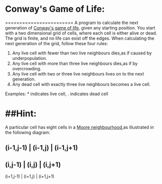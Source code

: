 # Conway's Game of Life:
========================
A program to calculate the next generation of [Conway's game of life](http://en.wikipedia.org/wiki/Conway%27s_Game_of_Life),
given any starting position. You start with a two dimensional grid
of cells, where each cell is either alive or dead. The grid is finite,
and no life can exist off the edges. When calculating the next generation
of the grid, follow these four rules:

1. Any live cell with fewer than two live neighbours dies,as if caused by underpopulation.
2. Any live cell with more than three live neighbours dies,as if by overcrowding.
3. Any live cell with two or three live neighbours lives on to the next generation.
4. Any dead cell with exactly three live neighbours becomes a live cell.

Examples: * indicates live cell, . indicates dead cell

##Hint:
=======
A particular cell has eight cells in a [Moore neighbourhood](http://en.wikipedia.org/wiki/Moore_neighborhood),as illustrated in the following diagram:

(i-1,j-1) | (i-1,j) | (i-1,j+1)
-------------------------------
(i,j-1)   |  (i,j)  |  (i,j+1)
-------------------------------
(i+1,j-1) | (i+1,j) | (i+1,j+1)

